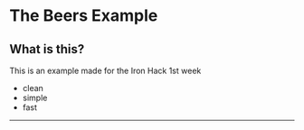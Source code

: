 # The Beers Example

## What is this?

This is an example made for the Iron Hack 1st week

- clean
- simple
- fast

---